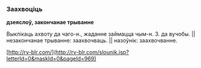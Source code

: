 ### Заахвоціць
**дзеяслоў, закончанае трыванне**

Выклікаць ахвоту да чаго-н., жаданне займацца чым-н. З. да вучобы. || незакончанае трыванне: заахвочваць. || назоўнік: заахвочванне.

<a rel="author">[http://rv-blr.com/](http://rv-blr.com/slounik.jsp?letterId=0&maskId=0&pageId=969)</a>
